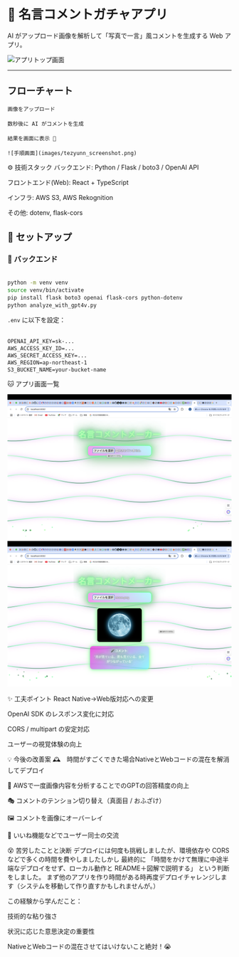 # 📸 名言コメントガチャアプリ
AI がアップロード画像を解析して「写真で一言」風コメントを生成する Web アプリ。

![アプリトップ画面](images/top_screenshot.png)

---

## フローチャート
```mermaid
画像をアップロード

数秒後に AI がコメントを生成

結果を画面に表示 🎉

![手順画面](images/tezyunn_screenshot.png)

```
⚙️ 技術スタック
バックエンド: Python / Flask / boto3 / OpenAI API

フロントエンド(Web): React + TypeScript

インフラ: AWS S3, AWS Rekognition

その他: dotenv, flask-cors


## 🚀 セットアップ

### 🔧 バックエンド

```bash

python -m venv venv
source venv/bin/activate
pip install flask boto3 openai flask-cors python-dotenv
python analyze_with_gpt4v.py
```

`.env` に以下を設定：

```env

OPENAI_API_KEY=sk-...
AWS_ACCESS_KEY_ID=...
AWS_SECRET_ACCESS_KEY=...
AWS_REGION=ap-northeast-1
S3_BUCKET_NAME=your-bucket-name
```
🐱 アプリ画面一覧

![選択画面](images/senntaku_screenshot.png)
![結果画面](images/kekka_screenshot.png)

✨ 工夫ポイント
React Native→Web版対応への変更

OpenAI SDK のレスポンス変化に対応

CORS / multipart の安定対応

ユーザーの視覚体験の向上

💡 今後の改善案
🕰️　時間がすごくできた場合NativeとWebコードの混在を解消してデプロイ

🤖 AWSで一度画像内容を分析することでのGPTの回答精度の向上

🎭 コメントのテンション切り替え（真面目 / おふざけ）

🖼️ コメントを画像にオーバーレイ

👥 いいね機能などでユーザー同士の交流

😵 苦労したことと決断
デプロイには何度も挑戦しましたが、環境依存や CORS などで多くの時間を費やしましたしかし
最終的に 「時間をかけて無理に中途半端なデプロイをせず、ローカル動作と README＋図解で説明する」 という判断をしました。
まず他のアプリを作り時間がある時再度デプロイチャレンジします（システムを移動して作り直すかもしれませんが。）

この経験から学んだこと：

技術的な粘り強さ

状況に応じた意思決定の重要性

NativeとWebコードの混在させてはいけないこと絶対！😭



